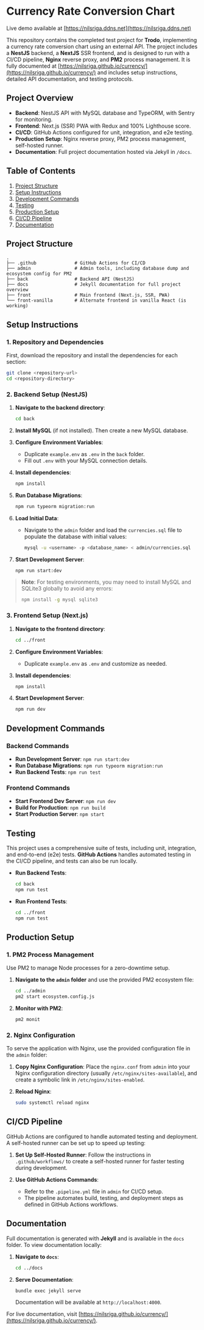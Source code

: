 
# Currency Rate Conversion Chart
Live demo available at [https://nilsriga.ddns.net](https://nilsriga.ddns.net)

This repository contains the completed test project for **Trodo**, implementing a currency rate conversion chart using an external API. The project includes a **NestJS** backend, a **NextJS** SSR frontend, and is designed to run with a CI/CD pipeline, **Nginx** reverse proxy, and **PM2** process management. It is fully documented at [https://nilsriga.github.io/currency/](https://nilsriga.github.io/currency/) and includes setup instructions, detailed API documentation, and testing protocols.

## Project Overview

- **Backend**: NestJS API with MySQL database and TypeORM, with Sentry for monitoring.
- **Frontend**: Next.js (SSR) PWA with Redux and 100% Lighthouse score.
- **CI/CD**: GitHub Actions configured for unit, integration, and e2e testing.
- **Production Setup**: Nginx reverse proxy, PM2 process management, self-hosted runner.
- **Documentation**: Full project documentation hosted via Jekyll in `/docs`.

## Table of Contents
1. [Project Structure](#project-structure)
2. [Setup Instructions](#setup-instructions)
3. [Development Commands](#development-commands)
4. [Testing](#testing)
5. [Production Setup](#production-setup)
6. [CI/CD Pipeline](#cicd-pipeline)
7. [Documentation](#documentation)

## Project Structure

```
.
├── .github              # GitHub Actions for CI/CD
├── admin                # Admin tools, including database dump and ecosystem config for PM2
├── back                 # Backend API (NestJS)
├── docs                 # Jekyll documentation for full project overview
├── front                # Main frontend (Next.js, SSR, PWA)
└── front-vanilla        # Alternate frontend in vanilla React (is working)
```

## Setup Instructions

### 1. Repository and Dependencies
First, download the repository and install the dependencies for each section:

```bash
git clone <repository-url>
cd <repository-directory>
```

### 2. Backend Setup (NestJS)

1. **Navigate to the backend directory**:
   ```bash
   cd back
   ```

2. **Install MySQL** (if not installed). Then create a new MySQL database.

3. **Configure Environment Variables**:
   - Duplicate `example.env` as `.env` in the `back` folder.
   - Fill out `.env` with your MySQL connection details.

4. **Install dependencies**:
   ```bash
   npm install
   ```

5. **Run Database Migrations**:
   ```bash
   npm run typeorm migration:run
   ```

6. **Load Initial Data**:
   - Navigate to the `admin` folder and load the `currencies.sql` file to populate the database with initial values:
     ```bash
     mysql -u <username> -p <database_name> < admin/currencies.sql
     ```

7. **Start Development Server**:
   ```bash
   npm run start:dev
   ```

> **Note**: For testing environments, you may need to install MySQL and SQLite3 globally to avoid any errors:
> ```bash
> npm install -g mysql sqlite3
> ```

### 3. Frontend Setup (Next.js)

1. **Navigate to the frontend directory**:
   ```bash
   cd ../front
   ```

2. **Configure Environment Variables**:
   - Duplicate `example.env` as `.env` and customize as needed.

3. **Install dependencies**:
   ```bash
   npm install
   ```

4. **Start Development Server**:
   ```bash
   npm run dev
   ```

## Development Commands

### Backend Commands

- **Run Development Server**: `npm run start:dev`
- **Run Database Migrations**: `npm run typeorm migration:run`
- **Run Backend Tests**: `npm run test`

### Frontend Commands

- **Start Frontend Dev Server**: `npm run dev`
- **Build for Production**: `npm run build`
- **Start Production Server**: `npm start`

## Testing

This project uses a comprehensive suite of tests, including unit, integration, and end-to-end (e2e) tests. **GitHub Actions** handles automated testing in the CI/CD pipeline, and tests can also be run locally.

- **Run Backend Tests**:
  ```bash
  cd back
  npm run test
  ```

- **Run Frontend Tests**:
  ```bash
  cd ../front
  npm run test
  ```

## Production Setup

### 1. PM2 Process Management
Use PM2 to manage Node processes for a zero-downtime setup.

1. **Navigate to the `admin` folder** and use the provided PM2 ecosystem file:
   ```bash
   cd ../admin
   pm2 start ecosystem.config.js
   ```

2. **Monitor with PM2**:
   ```bash
   pm2 monit
   ```

### 2. Nginx Configuration
To serve the application with Nginx, use the provided configuration file in the `admin` folder:

1. **Copy Nginx Configuration**:
   Place the `nginx.conf` from `admin` into your Nginx configuration directory (usually `/etc/nginx/sites-available`), and create a symbolic link in `/etc/nginx/sites-enabled`.

2. **Reload Nginx**:
   ```bash
   sudo systemctl reload nginx
   ```

## CI/CD Pipeline

GitHub Actions are configured to handle automated testing and deployment. A self-hosted runner can be set up to speed up testing:

1. **Set Up Self-Hosted Runner**:
   Follow the instructions in `.github/workflows/` to create a self-hosted runner for faster testing during development.

2. **Use GitHub Actions Commands**:
   - Refer to the `.pipeline.yml` file in `admin` for CI/CD setup.
   - The pipeline automates build, testing, and deployment steps as defined in GitHub Actions workflows.

## Documentation

Full documentation is generated with **Jekyll** and is available in the `docs` folder. To view documentation locally:

1. **Navigate to `docs`**:
   ```bash
   cd ../docs
   ```

2. **Serve Documentation**:
   ```bash
   bundle exec jekyll serve
   ```

   Documentation will be available at `http://localhost:4000`.

For live documentation, visit [https://nilsriga.github.io/currency/](https://nilsriga.github.io/currency/).
